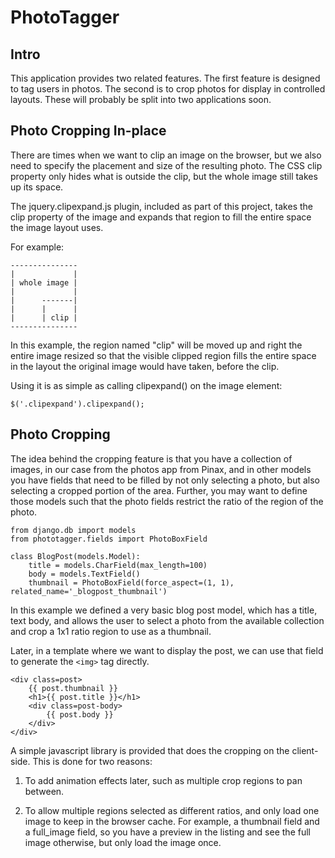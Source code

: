PhotoTagger
===========

Intro
-----

This application provides two related features. The first feature is designed
to tag users in photos. The second is to crop photos for display in controlled
layouts. These will probably be split into two applications soon.

Photo Cropping In-place
-----------------------

There are times when we want to clip an image on the browser, but we also need to specify the placement and size of the resulting photo. The CSS clip property only hides what is outside the clip, but the whole image still takes up its space.

The jquery.clipexpand.js plugin, included as part of this project, takes the clip property of the image and expands that region to fill the entire space the image layout uses.

For example:

    ---------------
    |             |
    | whole image |
    |             |
    |      -------|
    |      |      |
    |      | clip |
    ---------------

In this example, the region named "clip" will be moved up and right the entire image resized so that the visible clipped region fills the entire space in the layout the original image would have taken, before the clip.

Using it is as simple as calling clipexpand() on the image element:

    $('.clipexpand').clipexpand();

Photo Cropping
--------------

The idea behind the cropping feature is that you have a collection of images,
in our case from the photos app from Pinax, and in other models you have fields
that need to be filled by not only selecting a photo, but also selecting a
cropped portion of the area. Further, you may want to define those models such
that the photo fields restrict the ratio of the region of the photo.


    from django.db import models
    from phototagger.fields import PhotoBoxField

    class BlogPost(models.Model):
        title = models.CharField(max_length=100)
        body = models.TextField()
        thumbnail = PhotoBoxField(force_aspect=(1, 1), related_name='_blogpost_thumbnail')


In this example we defined a very basic blog post model, which has a title, text
body, and allows the user to select a photo from the available collection and
crop a 1x1 ratio region to use as a thumbnail.

Later, in a template where we want to display the post, we can use that field to generate
the `<img>` tag directly.

    <div class=post>
        {{ post.thumbnail }}
        <h1>{{ post.title }}</h1>
        <div class=post-body>
            {{ post.body }}
        </div>
    </div>

A simple javascript library is provided that does the cropping on the client-side. This is done for two reasons:

1) To add animation effects later, such as multiple crop regions to pan between.

2) To allow multiple regions selected as different ratios, and only load one image to keep in the browser cache. For example, a thumbnail field and a full_image field, so you have a preview in the listing and see the full image otherwise, but only load the image once.
